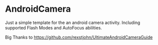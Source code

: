 # AndroidCamera

Just a simple template for the an android camera activity. Including supported Flash Modes and AutoFocus abilities.

Big Thanks to https://github.com/rexstjohn/UltimateAndroidCameraGuide
